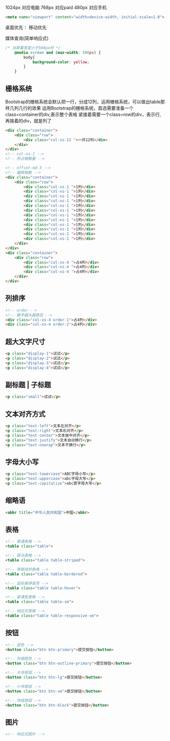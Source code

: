 1024px 对应电脑
768px 对应paid
480px 对应手机

```html
<meta name="viewport" content="width=device-width, initial-scale=1.0">
```

桌面优先：
移动优先

媒体查询(简单响应式)
```css
/* 当屏幕宽度小于500px时 */
    @media screen and (max-width: 500px) {
        body{
            background-color: yellow;
        }
    }
```

## 栅格系统
Bootstrap的栅格系统会默认把一行，分成12列，运用栅格系统，可以做出table那样几列几行的效果
运用Bootstrap的栅格系统，首选需要准备一个class=container的div,表示整个表格
紧接着需要一个class=row的div，表示行,再挨着的div，就是列了
```html
<div class="container">
    <div class="row">
        <div class="col-xs-12 ">一共12列</div>
    </div>
</div>
<!-- col-xs-1 -->
<!-- 所占格数量 -->

<!-- offset-md-3 -->
<!-- 偏移格数 -->
<div class="container">
    <div class="row">
        <div class="col-xs-1 ">1列</div>
        <div class="col-xs-1 ">1列</div>
        <div class="col-xs-1 ">1列</div>
        <div class="col-xs-1 ">1列</div>
        <div class="col-xs-1 ">1列</div>
        <div class="col-xs-1 ">1列</div>
        <div class="col-xs-1 ">1列</div>
        <div class="col-xs-1 ">1列</div>
        <div class="col-xs-1 ">1列</div>
        <div class="col-xs-1 ">1列</div>
        <div class="col-xs-1 ">1列</div>
        <div class="col-xs-1 ">1列</div>
    </div>
</div>
<div class="container">
    <div class="row">
        <div class="col-xs-4 ">占4列</div>
        <div class="col-xs-4 ">占4列</div>
        <div class="col-xs-4 ">占4列</div>
    </div>
</div>
```

## 列排序
```html
<!-- order -->
<!-- 数字越大越靠后 -->
<div class="col-xs-4 order-1">占4列</div>
<div class="col-xs-4 order-2">占4列</div>
```

## 超大文字尺寸
```html
<p class="display-1">试试</p>
<p class="display-2">试试</p>
<p class="display-3">试试</p>
<p class="display-4">试试</p>
```

## 副标题 | 子标题
```html
<p class="small">试试</p>
```

## 文本对齐方式
```html
<p class="text-left">文本左对齐</p>
<p class="text-right">文本右对齐</p>
<p class="text-center">文本居中对齐</p>
<p class="text-justify">文本自动换行</p>
<p class="text-nowrap">文本不换行</p>
```

## 字母大小写
```html
<p class="text-lowercase">ABC字母小写</p>
<p class="text-uppercase">abc字母大写</p>
<p class="text-capitalize">abc首字母大写</p>
```

## 缩略语
```html
<abbr title="中华人民共和国">中国</abbr>
```

## 表格
```html
<!-- 普通表格 -->
<table class="table">

<!-- 斑马表格 -->
<table class="table table-striped">

<!-- 带框线的表格 -->
<table class="table table-bordered">

<!-- 鼠标悬停高亮 -->
<table class="table table-hover">

<!-- 紧凑型表格 -->
<table class="table table-sm">

<!-- 响应式表格 -->
<table class="table table-responsive-sm">
```

## 按钮
```html
<!-- 底色 -->
<button class="btn btn-primary">提交按钮</button>

<!-- 外框颜色 -->
<button class="btn btn-outline-primary">提交按钮</button>

<!-- 大号按钮 -->
<button class="btn btn-lg">提交按钮</button>

<!-- 小号按钮 -->
<button class="btn btn-sm">提交按钮</button>

<!-- 块级按钮 -->
<button class="btn btn-block">提交按钮</button>
```

## 图片
```html
<!-- 响应式图片 -->

```
